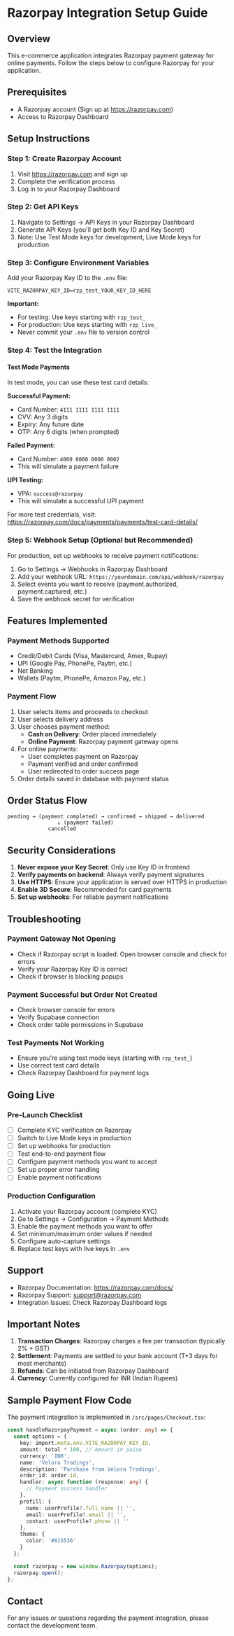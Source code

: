 # Razorpay Integration Setup Guide

## Overview
This e-commerce application integrates Razorpay payment gateway for online payments. Follow the steps below to configure Razorpay for your application.

## Prerequisites
- A Razorpay account (Sign up at https://razorpay.com)
- Access to Razorpay Dashboard

## Setup Instructions

### Step 1: Create Razorpay Account
1. Visit https://razorpay.com and sign up
2. Complete the verification process
3. Log in to your Razorpay Dashboard

### Step 2: Get API Keys
1. Navigate to Settings → API Keys in your Razorpay Dashboard
2. Generate API Keys (you'll get both Key ID and Key Secret)
3. Note: Use Test Mode keys for development, Live Mode keys for production

### Step 3: Configure Environment Variables
Add your Razorpay Key ID to the `.env` file:

```env
VITE_RAZORPAY_KEY_ID=rzp_test_YOUR_KEY_ID_HERE
```

**Important:**
- For testing: Use keys starting with `rzp_test_`
- For production: Use keys starting with `rzp_live_`
- Never commit your `.env` file to version control

### Step 4: Test the Integration

#### Test Mode Payments
In test mode, you can use these test card details:

**Successful Payment:**
- Card Number: `4111 1111 1111 1111`
- CVV: Any 3 digits
- Expiry: Any future date
- OTP: Any 6 digits (when prompted)

**Failed Payment:**
- Card Number: `4000 0000 0000 0002`
- This will simulate a payment failure

**UPI Testing:**
- VPA: `success@razorpay`
- This will simulate a successful UPI payment

For more test credentials, visit: https://razorpay.com/docs/payments/payments/test-card-details/

### Step 5: Webhook Setup (Optional but Recommended)

For production, set up webhooks to receive payment notifications:

1. Go to Settings → Webhooks in Razorpay Dashboard
2. Add your webhook URL: `https://yourdomain.com/api/webhook/razorpay`
3. Select events you want to receive (payment.authorized, payment.captured, etc.)
4. Save the webhook secret for verification

## Features Implemented

### Payment Methods Supported
- Credit/Debit Cards (Visa, Mastercard, Amex, Rupay)
- UPI (Google Pay, PhonePe, Paytm, etc.)
- Net Banking
- Wallets (Paytm, PhonePe, Amazon Pay, etc.)

### Payment Flow
1. User selects items and proceeds to checkout
2. User selects delivery address
3. User chooses payment method:
   - **Cash on Delivery**: Order placed immediately
   - **Online Payment**: Razorpay payment gateway opens
4. For online payments:
   - User completes payment on Razorpay
   - Payment verified and order confirmed
   - User redirected to order success page
5. Order details saved in database with payment status

## Order Status Flow

```
pending → (payment completed) → confirmed → shipped → delivered
                ↓ (payment failed)
             cancelled
```

## Security Considerations

1. **Never expose your Key Secret**: Only use Key ID in frontend
2. **Verify payments on backend**: Always verify payment signatures
3. **Use HTTPS**: Ensure your application is served over HTTPS in production
4. **Enable 3D Secure**: Recommended for card payments
5. **Set up webhooks**: For reliable payment notifications

## Troubleshooting

### Payment Gateway Not Opening
- Check if Razorpay script is loaded: Open browser console and check for errors
- Verify your Razorpay Key ID is correct
- Check if browser is blocking popups

### Payment Successful but Order Not Created
- Check browser console for errors
- Verify Supabase connection
- Check order table permissions in Supabase

### Test Payments Not Working
- Ensure you're using test mode keys (starting with `rzp_test_`)
- Use correct test card details
- Check Razorpay Dashboard for payment logs

## Going Live

### Pre-Launch Checklist
- [ ] Complete KYC verification on Razorpay
- [ ] Switch to Live Mode keys in production
- [ ] Set up webhooks for production
- [ ] Test end-to-end payment flow
- [ ] Configure payment methods you want to accept
- [ ] Set up proper error handling
- [ ] Enable payment notifications

### Production Configuration
1. Activate your Razorpay account (complete KYC)
2. Go to Settings → Configuration → Payment Methods
3. Enable the payment methods you want to offer
4. Set minimum/maximum order values if needed
5. Configure auto-capture settings
6. Replace test keys with live keys in `.env`

## Support

- Razorpay Documentation: https://razorpay.com/docs/
- Razorpay Support: support@razorpay.com
- Integration Issues: Check Razorpay Dashboard logs

## Important Notes

1. **Transaction Charges**: Razorpay charges a fee per transaction (typically 2% + GST)
2. **Settlement**: Payments are settled to your bank account (T+3 days for most merchants)
3. **Refunds**: Can be initiated from Razorpay Dashboard
4. **Currency**: Currently configured for INR (Indian Rupees)

## Sample Payment Flow Code

The payment integration is implemented in `/src/pages/Checkout.tsx`:

```typescript
const handleRazorpayPayment = async (order: any) => {
  const options = {
    key: import.meta.env.VITE_RAZORPAY_KEY_ID,
    amount: total * 100, // Amount in paise
    currency: 'INR',
    name: 'Velora Tradings',
    description: 'Purchase from Velora Tradings',
    order_id: order.id,
    handler: async function (response: any) {
      // Payment success handler
    },
    prefill: {
      name: userProfile?.full_name || '',
      email: userProfile?.email || '',
      contact: userProfile?.phone || ''
    },
    theme: {
      color: '#815536'
    }
  };

  const razorpay = new window.Razorpay(options);
  razorpay.open();
};
```

## Contact

For any issues or questions regarding the payment integration, please contact the development team.
